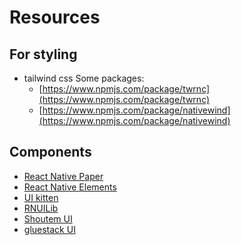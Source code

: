 # Resources

## For styling
- tailwind css
  Some packages:
  - [https://www.npmjs.com/package/twrnc](https://www.npmjs.com/package/twrnc)
  - [https://www.npmjs.com/package/nativewind](https://www.npmjs.com/package/nativewind)

## Components

- [React Native Paper](https://callstack.github.io/react-native-paper/docs/guides/getting-started)
- [React Native Elements](https://reactnativeelements.com/docs)
- [UI kitten](https://akveo.github.io/react-native-ui-kitten/docs/getting-started/what-is-ui-kitten#what-is-ui-kitten)
- [RNUILib](https://wix.github.io/react-native-ui-lib/)
- [Shoutem UI](https://shoutem.github.io/docs/ui-toolkit/components)
- [gluestack UI](https://gluestack.io/)
